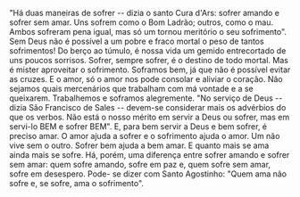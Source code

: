 
"Há duas maneiras de sofrer -- dizia o santo Cura d'Ars: sofrer amando e sofrer sem amar. Uns sofrem como o Bom Ladrão; outros, como o mau. Ambos sofreram pena igual, mas só um tornou meritório o seu sofrimento". Sem Deus não é possível a um pobre e fraco mortal o peso de tantos sofrimentos! Do berço ao túmulo, é nossa vida um gemido entrecortado de uns poucos sorrisos. Sofrer, sempre sofrer, é o destino de todo mortal. Mas é mister aproveitar o sofrimento. Soframos bem, já que não é possível evitar as cruzes. E o amor, só o amor nos pode consolar e aliviar o coração. Não sejamos quais mercenários que trabalham com má vontade e a se queixarem. Trabalhemos e soframos alegremente. "No serviço de Deus -- dizia São Francisco de Sales -- devem-se considerar mais os advérbios do que os verbos. Não está o nosso mérito em servir a Deus ou sofrer, mas em servi-lo BEM e sofrer BEM". E, para bem servir a Deus e bem sofrer, é preciso amar. O amor ajuda a sofrer e o sofrimento ajuda o amor. Um não vive sem o outro. Sofrer bem ajuda a bem amar. E quanto mais se ama ainda mais se sofre. Há, porém, uma diferença entre sofrer amando e sofrer sem amar: quem sofre amando, sofre em paz e, quem sofre sem amar, sofre em desespero. Pode- se dizer com Santo Agostinho: "Quem ama não sofre e, se sofre, ama o sofrimento".

